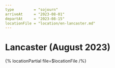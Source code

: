 ```yaml
---
type         = "sojourn"
arriveAt     = "2023-08-01"
departAt     = "2023-08-15"
locationFile = "location/en-lancaster.md"
---
```


# Lancaster (August 2023)

{% locationPartial file=$locationFile /%} 
